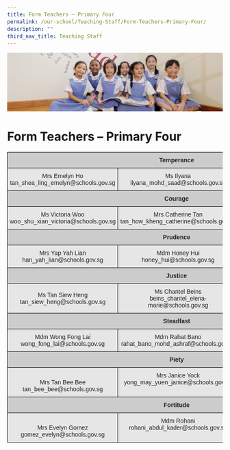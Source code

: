 ```yaml
---
title: Form Teachers – Primary Four
permalink: /our-school/Teaching-Staff/Form-Teachers-Primary-Four/
description: ""
third_nav_title: Teaching Staff
---
```

![](/images/UsefulVideos.jpg)

Form Teachers – Primary Four
============================

<style type="text/css">
.tg  {border-collapse:collapse;border-spacing:0;}
.tg td{border-color:black;border-style:solid;border-width:1px;font-family:Arial, sans-serif;font-size:14px;
  overflow:hidden;padding:10px 5px;word-break:normal;}
.tg th{border-color:black;border-style:solid;border-width:1px;font-family:Arial, sans-serif;font-size:14px;
  font-weight:normal;overflow:hidden;padding:10px 5px;word-break:normal;}
.tg .tg-1qpi{background-color:#CCC;color:#222;font-weight:bold;text-align:center;vertical-align:top}
.tg .tg-gj5f{background-color:#E6E6E6;color:#222;text-align:center;vertical-align:middle}
.tg .tg-udl9{background-color:#E6E6E6;color:#222;text-align:center;vertical-align:top}
</style>
<table class="tg">
<thead>
  <tr>
    <th class="tg-1qpi" colspan="3"><span style="font-weight:bold">Temperance</span></th>
  </tr>
</thead>
<tbody>
  <tr>
    <td class="tg-gj5f">Mrs Emelyn Ho<br>tan_shea_ling_emelyn@schools.gov.sg</td>
    <td class="tg-gj5f">Ms Ilyana<br>ilyana_mohd_saad@schools.gov.sg</td>
    <td class="tg-gj5f"> </td>
  </tr>
  <tr>
    <td class="tg-1qpi" colspan="3"><span style="font-weight:bold">Courage</span></td>
  </tr>
  <tr>
    <td class="tg-gj5f">Ms Victoria Woo<br>woo_shu_xian_victoria@schools.gov.sg</td>
    <td class="tg-gj5f">Mrs Catherine Tan<br>tan_how_kheng_catherine@schools.gov.sg</td>
    <td class="tg-gj5f"> </td>
  </tr>
  <tr>
    <td class="tg-1qpi" colspan="3"><span style="font-weight:bold">Prudence</span></td>
  </tr>
  <tr>
    <td class="tg-gj5f">Mrs Yap Yah Lian<br>han_yah_lian@schools.gov.sg</td>
    <td class="tg-gj5f">Mdm Honey Hui<br>honey_hui@schools.gov.sg</td>
    <td class="tg-gj5f"> </td>
  </tr>
  <tr>
    <td class="tg-1qpi" colspan="3"><span style="font-weight:bold">Justice</span></td>
  </tr>
  <tr>
    <td class="tg-gj5f">Ms Tan Siew Heng<br>tan_siew_heng@schools.gov.sg</td>
    <td class="tg-gj5f">Ms Chantel Beins<br>beins_chantel_elena-marie@schools.gov.sg</td>
    <td class="tg-gj5f">Mrs Judith Peh<br>koh_hsieh_ling_judith@schools.gov.sg</td>
  </tr>
  <tr>
    <td class="tg-1qpi" colspan="3"><span style="font-weight:bold">Steadfast</span></td>
  </tr>
  <tr>
    <td class="tg-udl9">Mdm Wong Fong Lai<br>wong_fong_lai@schools.gov.sg</td>
    <td class="tg-udl9">Mdm Rahat Bano<br>rahat_bano_mohd_ashraf@schools.gov.sg</td>
    <td class="tg-udl9"> </td>
  </tr>
  <tr>
    <td class="tg-1qpi" colspan="3"><span style="font-weight:bold">Piety</span></td>
  </tr>
  <tr>
    <td class="tg-udl9"><br>Mrs Tan Bee Bee<br>tan_bee_bee@schools.gov.sg</td>
    <td class="tg-udl9">Mrs Janice Yock<br>yong_may_yuen_janice@schools.gov.sg</td>
    <td class="tg-udl9"> </td>
  </tr>
  <tr>
    <td class="tg-1qpi" colspan="3"><span style="font-weight:bold">Fortitude</span></td>
  </tr>
  <tr>
    <td class="tg-udl9"><br>Mrs Evelyn Gomez<br>gomez_evelyn@schools.gov.sg</td>
    <td class="tg-udl9">Mdm Rohani<br>rohani_abdul_kader@schools.gov.sg</td>
    <td class="tg-udl9"> </td>
  </tr>
</tbody>
</table>